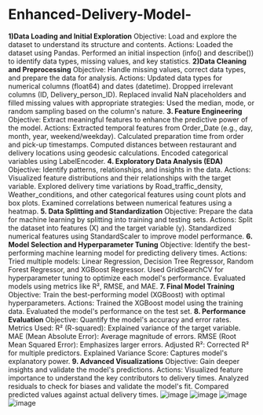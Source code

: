 # Enhanced-Delivery-Model-
**1)Data Loading and Initial Exploration**
Objective: Load and explore the dataset to understand its structure and contents.
Actions:
Loaded the dataset using Pandas.
Performed an initial inspection (info() and describe()) to identify data types, missing values, and key statistics.
**2)Data Cleaning and Preprocessing**
Objective: Handle missing values, correct data types, and prepare the data for analysis.
Actions:
Updated data types for numerical columns (float64) and dates (datetime).
Dropped irrelevant columns (ID, Delivery_person_ID).
Replaced invalid NaN placeholders and filled missing values with appropriate strategies:
Used the median, mode, or random sampling based on the column's nature.
**3. Feature Engineering**
Objective: Extract meaningful features to enhance the predictive power of the model.
Actions:
Extracted temporal features from Order_Date (e.g., day, month, year, weekend/weekday).
Calculated preparation time from order and pick-up timestamps.
Computed distances between restaurant and delivery locations using geodesic calculations.
Encoded categorical variables using LabelEncoder.
**4. Exploratory Data Analysis (EDA)**
Objective: Identify patterns, relationships, and insights in the data.
Actions:
Visualized feature distributions and their relationships with the target variable.
Explored delivery time variations by Road_traffic_density, Weather_conditions, and other categorical features using count plots and box plots.
Examined correlations between numerical features using a heatmap.
**5. Data Splitting and Standardization**
Objective: Prepare the data for machine learning by splitting into training and testing sets.
Actions:
Split the dataset into features (X) and the target variable (y).
Standardized numerical features using StandardScaler to improve model performance.
**6. Model Selection and Hyperparameter Tuning**
Objective: Identify the best-performing machine learning model for predicting delivery times.
Actions:
Tried multiple models: Linear Regression, Decision Tree Regressor, Random Forest Regressor, and XGBoost Regressor.
Used GridSearchCV for hyperparameter tuning to optimize each model's performance.
Evaluated models using metrics like R², RMSE, and MAE.
**7. Final Model Training**
Objective: Train the best-performing model (XGBoost) with optimal hyperparameters.
Actions:
Trained the XGBoost model using the training data.
Evaluated the model's performance on the test set.
**8. Performance Evaluation**
Objective: Quantify the model's accuracy and error rates.
Metrics Used:
R² (R-squared): Explained variance of the target variable.
MAE (Mean Absolute Error): Average magnitude of errors.
RMSE (Root Mean Squared Error): Emphasizes larger errors.
Adjusted R²: Corrected R² for multiple predictors.
Explained Variance Score: Captures model's explanatory power.
**9. Advanced Visualizations**
Objective: Gain deeper insights and validate the model's predictions.
Actions:
Visualized feature importance to understand the key contributors to delivery times.
Analyzed residuals to check for biases and validate the model's fit.
Compared predicted values against actual delivery times.
![image](https://github.com/user-attachments/assets/1a4a13f2-fa16-48bb-98d4-38ab90f315b8)
![image](https://github.com/user-attachments/assets/2a0c823d-3b7a-4d69-a495-442c6cd0a1f3)
![image](https://github.com/user-attachments/assets/73a579a7-ea6f-4ba5-b208-f1eef52c36ee)
![image](https://github.com/user-attachments/assets/e915a662-9c69-4575-b302-a7d90168bbb0)


